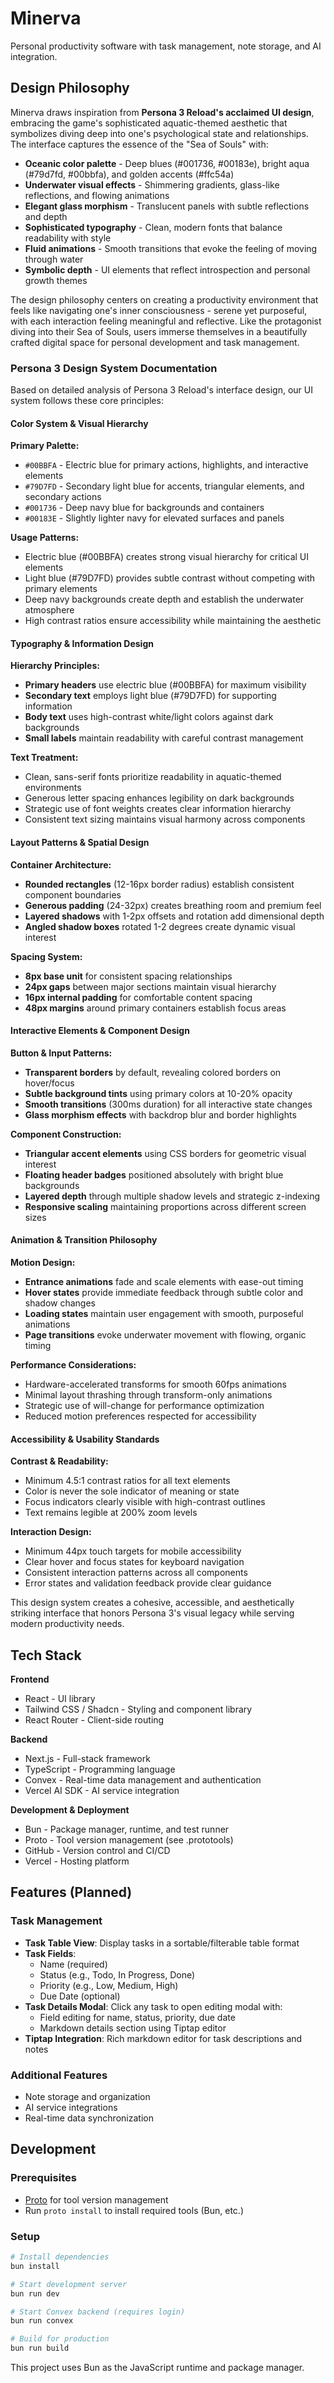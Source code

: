 # Minerva

Personal productivity software with task management, note storage, and AI integration.

## Design Philosophy

Minerva draws inspiration from **Persona 3 Reload's acclaimed UI design**, embracing the game's sophisticated aquatic-themed aesthetic that symbolizes diving deep into one's psychological state and relationships. The interface captures the essence of the "Sea of Souls" with:

- **Oceanic color palette** - Deep blues (#001736, #00183e), bright aqua (#79d7fd, #00bbfa), and golden accents (#ffc54a)
- **Underwater visual effects** - Shimmering gradients, glass-like reflections, and flowing animations
- **Elegant glass morphism** - Translucent panels with subtle reflections and depth
- **Sophisticated typography** - Clean, modern fonts that balance readability with style
- **Fluid animations** - Smooth transitions that evoke the feeling of moving through water
- **Symbolic depth** - UI elements that reflect introspection and personal growth themes

The design philosophy centers on creating a productivity environment that feels like navigating one's inner consciousness - serene yet purposeful, with each interaction feeling meaningful and reflective. Like the protagonist diving into their Sea of Souls, users immerse themselves in a beautifully crafted digital space for personal development and task management.

### Persona 3 Design System Documentation

Based on detailed analysis of Persona 3 Reload's interface design, our UI system follows these core principles:

#### Color System & Visual Hierarchy

**Primary Palette:**

- `#00BBFA` - Electric blue for primary actions, highlights, and interactive elements
- `#79D7FD` - Secondary light blue for accents, triangular elements, and secondary actions
- `#001736` - Deep navy blue for backgrounds and containers
- `#00183E` - Slightly lighter navy for elevated surfaces and panels

**Usage Patterns:**

- Electric blue (#00BBFA) creates strong visual hierarchy for critical UI elements
- Light blue (#79D7FD) provides subtle contrast without competing with primary elements
- Deep navy backgrounds create depth and establish the underwater atmosphere
- High contrast ratios ensure accessibility while maintaining the aesthetic

#### Typography & Information Design

**Hierarchy Principles:**

- **Primary headers** use electric blue (#00BBFA) for maximum visibility
- **Secondary text** employs light blue (#79D7FD) for supporting information
- **Body text** uses high-contrast white/light colors against dark backgrounds
- **Small labels** maintain readability with careful contrast management

**Text Treatment:**

- Clean, sans-serif fonts prioritize readability in aquatic-themed environments
- Generous letter spacing enhances legibility on dark backgrounds
- Strategic use of font weights creates clear information hierarchy
- Consistent text sizing maintains visual harmony across components

#### Layout Patterns & Spatial Design

**Container Architecture:**

- **Rounded rectangles** (12-16px border radius) establish consistent component boundaries
- **Generous padding** (24-32px) creates breathing room and premium feel
- **Layered shadows** with 1-2px offsets and rotation add dimensional depth
- **Angled shadow boxes** rotated 1-2 degrees create dynamic visual interest

**Spacing System:**

- **8px base unit** for consistent spacing relationships
- **24px gaps** between major sections maintain visual hierarchy
- **16px internal padding** for comfortable content spacing
- **48px margins** around primary containers establish focus areas

#### Interactive Elements & Component Design

**Button & Input Patterns:**

- **Transparent borders** by default, revealing colored borders on hover/focus
- **Subtle background tints** using primary colors at 10-20% opacity
- **Smooth transitions** (300ms duration) for all interactive state changes
- **Glass morphism effects** with backdrop blur and border highlights

**Component Construction:**

- **Triangular accent elements** using CSS borders for geometric visual interest
- **Floating header badges** positioned absolutely with bright blue backgrounds
- **Layered depth** through multiple shadow levels and strategic z-indexing
- **Responsive scaling** maintaining proportions across different screen sizes

#### Animation & Transition Philosophy

**Motion Design:**

- **Entrance animations** fade and scale elements with ease-out timing
- **Hover states** provide immediate feedback through subtle color and shadow changes
- **Loading states** maintain user engagement with smooth, purposeful animations
- **Page transitions** evoke underwater movement with flowing, organic timing

**Performance Considerations:**

- Hardware-accelerated transforms for smooth 60fps animations
- Minimal layout thrashing through transform-only animations
- Strategic use of will-change for performance optimization
- Reduced motion preferences respected for accessibility

#### Accessibility & Usability Standards

**Contrast & Readability:**

- Minimum 4.5:1 contrast ratios for all text elements
- Color is never the sole indicator of meaning or state
- Focus indicators clearly visible with high-contrast outlines
- Text remains legible at 200% zoom levels

**Interaction Design:**

- Minimum 44px touch targets for mobile accessibility
- Clear hover and focus states for keyboard navigation
- Consistent interaction patterns across all components
- Error states and validation feedback provide clear guidance

This design system creates a cohesive, accessible, and aesthetically striking interface that honors Persona 3's visual legacy while serving modern productivity needs.

## Tech Stack

**Frontend**

- React - UI library
- Tailwind CSS / Shadcn - Styling and component library
- React Router - Client-side routing

**Backend**

- Next.js - Full-stack framework
- TypeScript - Programming language
- Convex - Real-time data management and authentication
- Vercel AI SDK - AI service integration

**Development & Deployment**

- Bun - Package manager, runtime, and test runner
- Proto - Tool version management (see .prototools)
- GitHub - Version control and CI/CD
- Vercel - Hosting platform

## Features (Planned)

### Task Management

- **Task Table View**: Display tasks in a sortable/filterable table format
- **Task Fields**:
  - Name (required)
  - Status (e.g., Todo, In Progress, Done)
  - Priority (e.g., Low, Medium, High)
  - Due Date (optional)
- **Task Details Modal**: Click any task to open editing modal with:
  - Field editing for name, status, priority, due date
  - Markdown details section using Tiptap editor
- **Tiptap Integration**: Rich markdown editor for task descriptions and notes

### Additional Features

- Note storage and organization
- AI service integrations
- Real-time data synchronization

## Development

### Prerequisites

- [Proto](https://moonrepo.dev/proto) for tool version management
- Run `proto install` to install required tools (Bun, etc.)

### Setup

```bash
# Install dependencies
bun install

# Start development server
bun run dev

# Start Convex backend (requires login)
bun run convex

# Build for production
bun run build
```

This project uses Bun as the JavaScript runtime and package manager.

